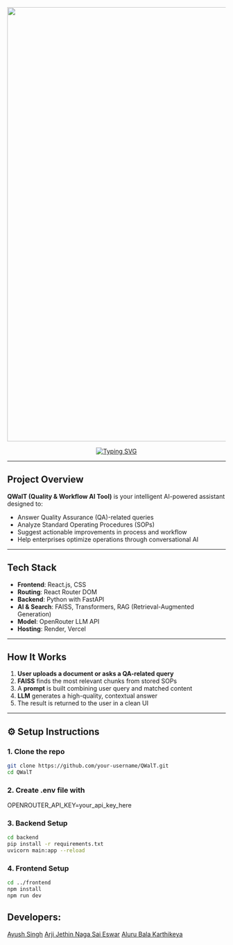 <img src="https://i.imgur.com/55ZJaQ3.gif" width="1000">

<p align="center">
  <a href="https://readme-typing-svg.demolab.com?font=Cutive&size=25&duration=2000&pause=1000&color=5BC0EB&width=800&height=70&lines=Welcome+to+QWalT!;AI-powered+Quality+%26+Workflow+Tool;Improve+QA+Processes+Efficiently">
    <img src="https://readme-typing-svg.demolab.com?font=Cutive&size=25&duration=2000&pause=1000&color=5BC0EB&width=800&height=70&lines=Welcome+to+QWalT!;AI-powered+Quality+%26+Workflow+Tool;Improve+QA+Processes+Efficiently" alt="Typing SVG" />
  </a>
</p>

---

## Project Overview

**QWalT (Quality & Workflow AI Tool)** is your intelligent AI-powered assistant designed to:

- Answer Quality Assurance (QA)-related queries
- Analyze Standard Operating Procedures (SOPs)
- Suggest actionable improvements in process and workflow
- Help enterprises optimize operations through conversational AI

---

## Tech Stack

- **Frontend**: React.js, CSS
- **Routing**: React Router DOM
- **Backend**: Python with FastAPI
- **AI & Search**: FAISS, Transformers, RAG (Retrieval-Augmented Generation)
- **Model**: OpenRouter LLM API
- **Hosting**: Render, Vercel

---

## How It Works

1. **User uploads a document or asks a QA-related query**
2. **FAISS** finds the most relevant chunks from stored SOPs
3. A **prompt** is built combining user query and matched content
4. **LLM** generates a high-quality, contextual answer
5. The result is returned to the user in a clean UI

---

## ⚙️ Setup Instructions

### 1. Clone the repo

```bash
git clone https://github.com/your-username/QWalT.git
cd QWalT
```

### 2. Create .env file with

OPENROUTER_API_KEY=your_api_key_here

### 3. Backend Setup

```bash
cd backend
pip install -r requirements.txt
uvicorn main:app --reload
```

### 4. Frontend Setup

```bash
cd ../frontend
npm install
npm run dev
```

## Developers:

<a href="https://github.com/ayushsingh08-ds">Ayush Singh</a>
<a href="https://github.com/ArjiJethin">Arji Jethin Naga Sai Eswar</a>
<a href="https://github.com/alurubalakarthikeya">Aluru Bala Karthikeya</a>
